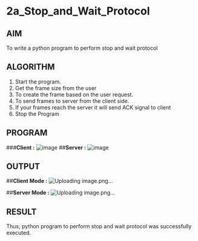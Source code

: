 # 2a_Stop_and_Wait_Protocol
## AIM 
To write a python program to perform stop and wait protocol
## ALGORITHM
1. Start the program.
2. Get the frame size from the user
3. To create the frame based on the user request.
4. To send frames to server from the client side.
5. If your frames reach the server it will send ACK signal to client
6. Stop the Program
## PROGRAM
###**Client :**
![image](https://github.com/Suresh-2006/2a_Stop_and_Wait_Protocol/assets/149347611/4c64bf4b-3b80-4bbc-9149-4b396adae0b8)
##**Server :**
![image](https://github.com/Suresh-2006/2a_Stop_and_Wait_Protocol/assets/149347611/ebbe50b3-24a0-4510-ac9a-757f88220470)

## OUTPUT
##**Client Mode :**
![Uploading image.png…]()

##**Server Mode :**
![Uploading image.png…]()

## RESULT
Thus, python program to perform stop and wait protocol was successfully executed.
